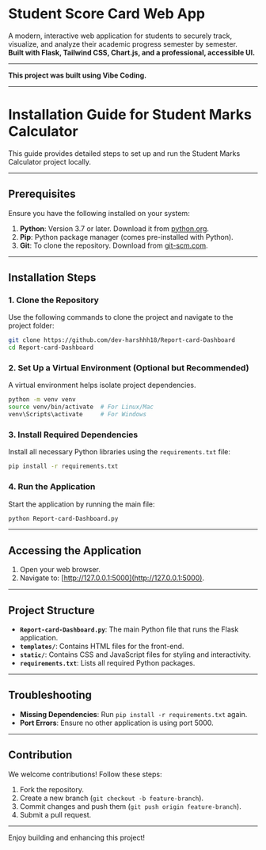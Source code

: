 # Student Score Card Web App

A modern, interactive web application for students to securely track, visualize, and analyze their academic progress semester by semester.  
**Built with Flask, Tailwind CSS, Chart.js, and a professional, accessible UI.**

---

**This project was built using Vibe Coding.**

---

# Installation Guide for Student Marks Calculator  

This guide provides detailed steps to set up and run the Student Marks Calculator project locally.

---

## Prerequisites  
Ensure you have the following installed on your system:  
1. **Python**: Version 3.7 or later. Download it from [python.org](https://www.python.org/).  
2. **Pip**: Python package manager (comes pre-installed with Python).  
3. **Git**: To clone the repository. Download from [git-scm.com](https://git-scm.com/).  

---

## Installation Steps  

### 1. Clone the Repository  
Use the following commands to clone the project and navigate to the project folder:  
```bash
git clone https://github.com/dev-harshhh18/Report-card-Dashboard
cd Report-card-Dashboard
```  

### 2. Set Up a Virtual Environment (Optional but Recommended)  
A virtual environment helps isolate project dependencies.  
```bash
python -m venv venv  
source venv/bin/activate  # For Linux/Mac  
venv\Scripts\activate     # For Windows  
```  

### 3. Install Required Dependencies  
Install all necessary Python libraries using the `requirements.txt` file:  
```bash
pip install -r requirements.txt
```  

### 4. Run the Application  
Start the application by running the main file:  
```bash
python Report-card-Dashboard.py
```  

---

## Accessing the Application  

1. Open your web browser.  
2. Navigate to: [http://127.0.0.1:5000](http://127.0.0.1:5000).  

---

## Project Structure  

- **`Report-card-Dashboard.py`**: The main Python file that runs the Flask application.  
- **`templates/`**: Contains HTML files for the front-end.  
- **`static/`**: Contains CSS and JavaScript files for styling and interactivity.  
- **`requirements.txt`**: Lists all required Python packages.  

---

## Troubleshooting  

- **Missing Dependencies**: Run `pip install -r requirements.txt` again.  
- **Port Errors**: Ensure no other application is using port 5000.  

---

## Contribution  

We welcome contributions! Follow these steps:  
1. Fork the repository.  
2. Create a new branch (`git checkout -b feature-branch`).  
3. Commit changes and push them (`git push origin feature-branch`).  
4. Submit a pull request.  

---

Enjoy building and enhancing this project!
